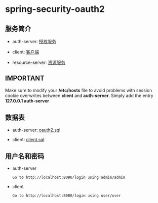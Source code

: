 # spring-security-oauth2

## 服务简介

- auth-server: [授权服务](./auth-server/README.md)

- client: [客户端](./client/README.md)

- resource-server: [资源服务](./resource-server/README.md)

## IMPORTANT

Make sure to modify your **/etc/hosts** file to avoid problems with session cookie overwrites between **client** and **auth-server**. Simply add the entry **127.0.0.1 auth-server**

## 数据表

- auth-server: [oauth2.sql](./auth-server/src/main/resources/db/oauth2.sql)

- client: [client.sql](./client/src/main/resources/db/client.sql)

## 用户名和密码

- auth-server
   ```
   Go to http://localhost:8090/login using admin/admin
   ```

- client
   ```
   Go to http://localhost:8080/login using user/user
   ```
